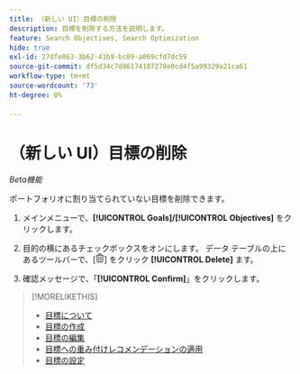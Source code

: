 ```yaml
---
title: （新しい UI）目標の削除
description: 目標を削除する方法を説明します。
feature: Search Objectives, Search Optimization
hide: true
exl-id: 27dfe063-3b62-41b9-bc09-a069cfd7dc59
source-git-commit: df5d34c7d86174107278e0cd4f5a99329a21ca61
workflow-type: tm+mt
source-wordcount: '73'
ht-degree: 0%

---
```


# （新しい UI）目標の削除

*Beta機能*

ポートフォリオに割り当てられていない目標を削除できます。

1. メインメニューで、**[!UICONTROL Goals]/[!UICONTROL Objectives]** をクリックします。

1. 目的の横にあるチェックボックスをオンにします。 データ テーブルの上にあるツールバーで、[![ 削除 ](/help/search-social-commerce/assets/delete-new.png " 削除 ")] をクリック **[!UICONTROL Delete]** ます。

1. 確認メッセージで、「**[!UICONTROL Confirm]**」をクリックします。

>[!MORELIKETHIS]
>
>* [ 目標について ](objective-about.md)
>* [ 目標の作成 ](objective-create.md)
>* [ 目標の編集 ](objective-edit.md)
>* [ 目標への重み付けレコメンデーションの適用 ](objective-apply-weight-recommendations.md)
>* [ 目標の設定 ](objective-settings.md)
